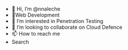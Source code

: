 - 👋 Hi, I’m @nnaleche
- 🌱Web Development
- 👀 I’m interested in Penetration Testing
- 💞️ I’m looking to collaborate on Cloud Defence
- 📫 How to reach me 
- Search 

<!---
nnaleche/nnaleche is a ✨ special ✨ repository because its `README.md` (this file) appears on your GitHub profile.
You can click the Preview link to take a look at your changes.
--->
